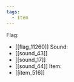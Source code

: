 ```yaml
---
tags:
  - Item
---
```

Flag:
- [[flag_11260]]
Sound:
- [[sound_43]]
- [[sound_17]]
- [[sound_44]]
Item:
- [[item_516]]
